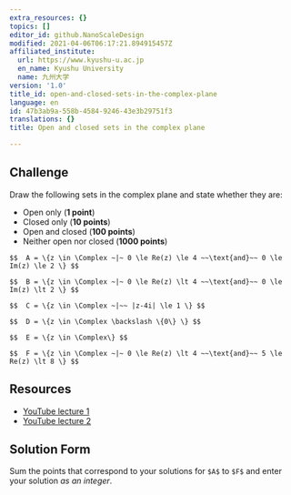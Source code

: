 ```yaml
---
extra_resources: {}
topics: []
editor_id: github.NanoScaleDesign
modified: 2021-04-06T06:17:21.894915457Z
affiliated_institute:
  url: https://www.kyushu-u.ac.jp
  en_name: Kyushu University
  name: 九州大学
version: '1.0'
title_id: open-and-closed-sets-in-the-complex-plane
language: en
id: 47b3ab9a-558b-4584-9246-43e3b29751f3
translations: {}
title: Open and closed sets in the complex plane

---
```


## Challenge
Draw the following sets in the complex plane and state whether they are:

* Open only (**1 point**)
* Closed only (**10 points**)
* Open and closed (**100 points**)
* Neither open nor closed (**1000 points**)

`$$ 
A = \{z \in \Complex ~|~ 0 \le Re(z) \le 4 ~~\text{and}~~ 0 \le Im(z) \le 2 \}
$$`

`$$ 
B = \{z \in \Complex ~|~ 0 \le Re(z) \lt 4 ~~\text{and}~~ 0 \le Im(z) \lt 2 \}
$$`

`$$ 
C = \{z \in \Complex ~|~~ |z-4i| \le 1 \}
$$`

`$$ 
D = \{z \in \Complex \backslash \{0\} \}
$$`

`$$ 
E = \{z \in \Complex\}
$$`

`$$ 
F = \{z \in \Complex ~|~ 0 \le Re(z) \lt 4 ~~\text{and}~~ 5 \le Re(z) \lt 8 \}
$$`

## Resources
- [YouTube lecture 1](https://www.youtube.com/watch?v=lSN-8_8sNa4&list=PLi7yHjesblV0sSfZzWdSUXGO683n_nJdQ&index=5)
- [YouTube lecture 2](https://www.youtube.com/watch?v=hXkJwYVSXLY)


## Solution Form
Sum the points that correspond to your solutions for `$A$` to `$F$` and enter your solution *as an integer*.